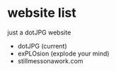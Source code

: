 # website list
just a dotJPG website
- dotJPG (current)
- exPLOsion (explode your mind)
- stillmessonawork.com